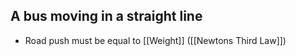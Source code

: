 ## A bus moving in a straight line
- Road push must be equal to [[Weight]] ([[Newtons Third Law]])



